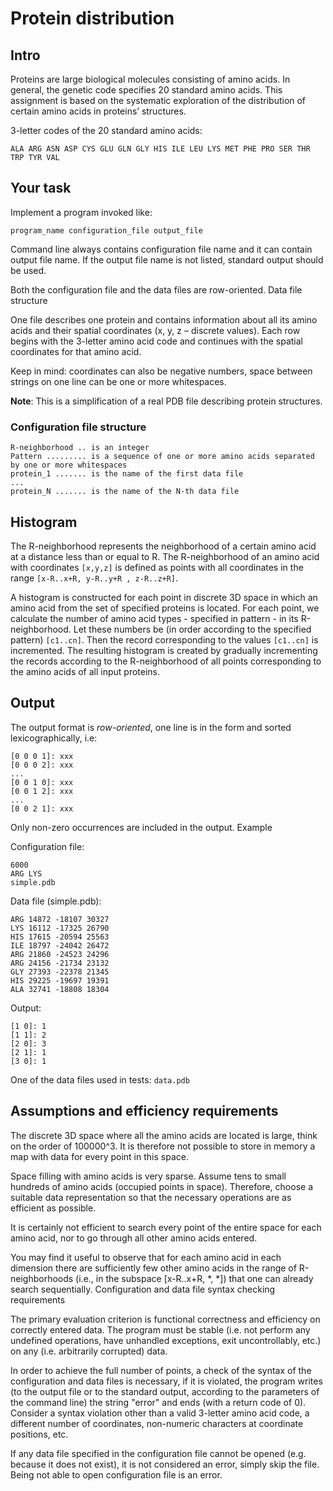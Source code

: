 # Protein distribution

## Intro

Proteins are large biological molecules consisting of amino acids. In general, the genetic code specifies 20 standard amino acids. This assignment is based on the systematic exploration of the distribution of certain amino acids in proteins’ structures.

3-letter codes of the 20 standard amino acids:

`ALA ARG ASN ASP CYS GLU GLN GLY HIS ILE LEU LYS MET PHE PRO SER THR TRP TYR VAL`

## Your task

Implement a program invoked like:

`program_name configuration_file output_file`

Command line always contains configuration file name and it can contain output file name. If the output file name is not listed, standard output should be used.

Both the configuration file and the data files are row-oriented.
Data file structure

One file describes one protein and contains information about all its amino acids and their spatial coordinates (x, y, z – discrete values). Each row begins with the 3-letter amino acid code and continues with the spatial coordinates for that amino acid.

Keep in mind: coordinates can also be negative numbers, space between strings on one line can be one or more whitespaces.

**Note**: This is a simplification of a real PDB file describing protein structures.

### Configuration file structure

```text
R-neighborhood .. is an integer
Pattern ......... is a sequence of one or more amino acids separated by one or more whitespaces
protein_1 ....... is the name of the first data file
...
protein_N ....... is the name of the N-th data file
```

## Histogram

The R-neighborhood represents the neighborhood of a certain amino acid at a distance less than or equal to R. The R-neighborhood of an amino acid with coordinates `[x,y,z]` is defined as points with all coordinates in the range `[x-R..x+R, y-R..y+R , z-R..z+R]`.

A histogram is constructed for each point in discrete 3D space in which an amino acid from the set of specified proteins is located. For each point, we calculate the number of amino acid types - specified in pattern - in its R-neighborhood. Let these numbers be (in order according to the specified pattern) `[c1..cn]`. Then the record corresponding to the values `[c1..cn]` is incremented. The resulting histogram is created by gradually incrementing the records according to the R-neighborhood of all points corresponding to the amino acids of all input proteins.

## Output

The output format is *row-oriented*, one line is in the form and sorted lexicographically, i.e:

```text
[0 0 0 1]: xxx
[0 0 0 2]: xxx
...
[0 0 1 0]: xxx
[0 0 1 2]: xxx
...
[0 0 2 1]: xxx
```

Only non-zero occurrences are included in the output.
Example

Configuration file:

```text
6000
ARG LYS
simple.pdb
```

Data file (simple.pdb):

```text
ARG 14872 -18107 30327
LYS 16112 -17325 26790
HIS 17615 -20594 25563
ILE 18797 -24042 26472
ARG 21860 -24523 24296
ARG 24156 -21734 23132
GLY 27393 -22378 21345
HIS 29225 -19697 19391
ALA 32741 -18808 18304
```

Output:

```text
[1 0]: 1
[1 1]: 2
[2 0]: 3
[2 1]: 1
[3 0]: 1
```

One of the data files used in tests: `data.pdb`

## Assumptions and efficiency requirements

The discrete 3D space where all the amino acids are located is large, think on the order of 100000^3. It is therefore not possible to store in memory a map with data for every point in this space.

Space filling with amino acids is very sparse. Assume tens to small hundreds of amino acids (occupied points in space). Therefore, choose a suitable data representation so that the necessary operations are as efficient as possible.

It is certainly not efficient to search every point of the entire space for each amino acid, nor to go through all other amino acids entered.

You may find it useful to observe that for each amino acid in each dimension there are sufficiently few other amino acids in the range of R-neighborhoods (i.e., in the subspace [x-R..x+R, *, *]) that one can already search sequentially.
Configuration and data file syntax checking requirements

The primary evaluation criterion is functional correctness and efficiency on correctly entered data. The program must be stable (i.e. not perform any undefined operations, have unhandled exceptions, exit uncontrollably, etc.) on any (i.e. arbitrarily corrupted) data.

In order to achieve the full number of points, a check of the syntax of the configuration and data files is necessary, if it is violated, the program writes (to the output file or to the standard output, according to the parameters of the command line) the string "error" and ends (with a return code of 0). Consider a syntax violation other than a valid 3-letter amino acid code, a different number of coordinates, non-numeric characters at coordinate positions, etc.

If any data file specified in the configuration file cannot be opened (e.g. because it does not exist), it is not considered an error, simply skip the file. Being not able to open configuration file is an error.
